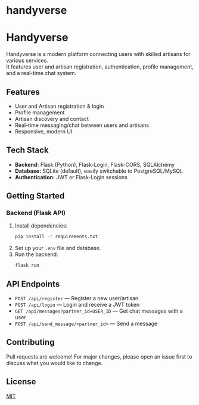 # handyverse

# Handyverse

Handyverse is a modern platform connecting users with skilled artisans for various services.  
It features user and artisan registration, authentication, profile management, and a real-time chat system.

## Features

- User and Artisan registration & login
- Profile management
- Artisan discovery and contact
- Real-time messaging/chat between users and artisans
- Responsive, modern UI

## Tech Stack

- **Backend:** Flask (Python), Flask-Login, Flask-CORS, SQLAlchemy
- **Database:** SQLite (default), easily switchable to PostgreSQL/MySQL
- **Authentication:** JWT or Flask-Login sessions

## Getting Started

### Backend (Flask API)

1. Install dependencies:
    ```sh
    pip install -r requirements.txt
    ```
2. Set up your `.env` file and database.
3. Run the backend:
    ```sh
    flask run
    ```


## API Endpoints

- `POST /api/register` — Register a new user/artisan
- `POST /api/login` — Login and receive a JWT token
- `GET /api/messages?partner_id=USER_ID` — Get chat messages with a user
- `POST /api/send_message/<partner_id>` — Send a message

## Contributing

Pull requests are welcome! For major changes, please open an issue first to discuss what you would like to change.

## License

[MIT](LICENSE)
